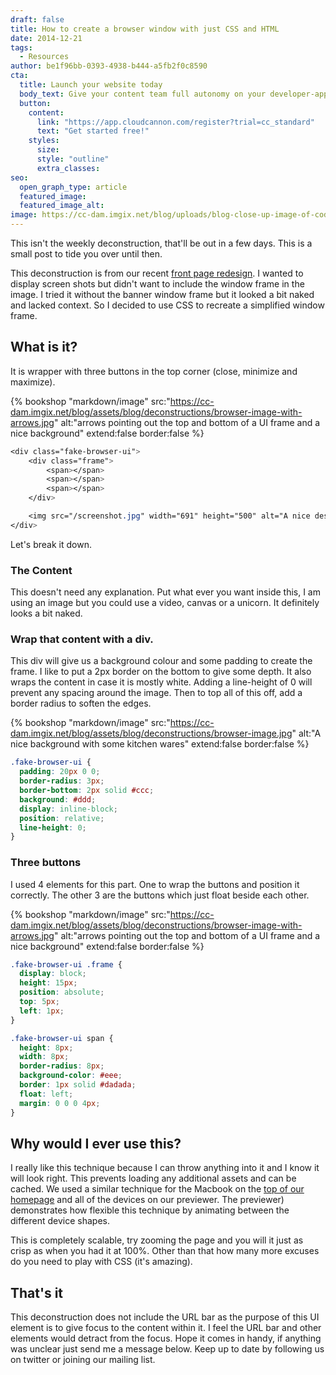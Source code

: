 ```yaml
---
draft: false
title: How to create a browser window with just CSS and HTML
date: 2014-12-21
tags:
  - Resources
author: be1f96bb-0393-4938-b444-a5fb2f0c8590
cta:
  title: Launch your website today
  body_text: Give your content team full autonomy on your developer-approved tech stack with CloudCannon.
  button:
    content: 
      link: "https://app.cloudcannon.com/register?trial=cc_standard"
      text: "Get started free!"
    styles:
      size:
      style: "outline"
      extra_classes:
seo:
  open_graph_type: article
  featured_image:
  featured_image_alt:
image: https://cc-dam.imgix.net/blog/uploads/blog-close-up-image-of-code.jpg
---
```


This isn't the weekly deconstruction, that'll be out in a few days. This is a small post to tide you over until then.

This deconstruction is from our recent [front page redesign](/). I wanted to display screen shots but didn't want to include the window frame in the image. I tried it without the banner window frame but it looked a bit naked and lacked context. So I decided to use CSS to recreate a simplified window frame.

## What is it?

It is wrapper with three buttons in the top corner (close, minimize and maximize).

{% bookshop "markdown/image" src:"https://cc-dam.imgix.net/blog/assets/blog/deconstructions/browser-image-with-arrows.jpg" alt:"arrows pointing out the top and bottom of a UI frame and a nice background" extend:false border:false %}

```css
<div class="fake-browser-ui">
    <div class="frame">
        <span></span>
        <span></span>
        <span></span>
    </div>

    <img src="/screenshot.jpg" width="691" height="500" alt="A nice description">
</div>
```

Let's break it down.

### The Content

This doesn't need any explanation. Put what ever you want inside this, I am using an image but you could use a video, canvas or a unicorn. It definitely looks a bit naked.

### Wrap that content with a div.

This div will give us a background colour and some padding to create the frame. I like to put a 2px border on the bottom to give some depth. It also wraps the content in case it is mostly white. Adding a line-height of 0 will prevent any spacing around the image. Then to top all of this off, add a border radius to soften the edges.

{% bookshop "markdown/image" src:"https://cc-dam.imgix.net/blog/assets/blog/deconstructions/browser-image.jpg" alt:"A nice background with some kitchen wares" extend:false border:false %}

```css
.fake-browser-ui {
  padding: 20px 0 0;
  border-radius: 3px;
  border-bottom: 2px solid #ccc;
  background: #ddd;
  display: inline-block;
  position: relative;
  line-height: 0;
}
```

### Three buttons

I used 4 elements for this part. One to wrap the buttons and position it correctly. The other 3 are the buttons which just float beside each other.

{% bookshop "markdown/image" src:"https://cc-dam.imgix.net/blog/assets/blog/deconstructions/browser-image-with-arrows.jpg" alt:"arrows pointing out the top and bottom of a UI frame and a nice background" extend:false border:false %}

```css
.fake-browser-ui .frame {
  display: block;
  height: 15px;
  position: absolute;
  top: 5px;
  left: 1px;
}

.fake-browser-ui span {
  height: 8px;
  width: 8px;
  border-radius: 8px;
  background-color: #eee;
  border: 1px solid #dadada;
  float: left;
  margin: 0 0 0 4px;
}
```

## Why would I ever use this?

I really like this technique because I can throw anything into it and I know it will look right. This prevents loading any additional assets and can be cached. We used a similar technique for the Macbook on the [top of our homepage](/) and all of the devices on our previewer. The previewer) demonstrates how flexible this technique by animating between the different device shapes.

This is completely scalable, try zooming the page and you will it just as crisp as when you had it at 100%. Other than that how many more excuses do you need to play with CSS (it's amazing).

## That's it

This deconstruction does not include the URL bar as the purpose of this UI element is to give focus to the content within it. I feel the URL bar and other elements would detract from the focus. Hope it comes in handy, if anything was unclear just send me a message below. Keep up to date by following us on twitter or joining our mailing list.

<style type="text/css">.fake-browser-ui {
    max-width: 500px;
    margin: 0 auto;
    display: block;
}

.fake-browser-ui img {
    margin: 0 auto;
}

.blank-image-wrapper {
    max-width: 500px;
    margin: 0 auto;
    text-align: center;
}</style>
